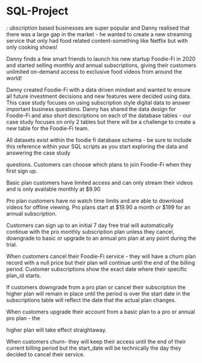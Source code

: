 # SQL-Project
: ubscription based businesses are super popular and Danny realised that there was a large gap in the market - he wanted to create a new streaming service that only had food related content-something like Netflix but with only cooking shows!

Danny finds a few smart friends to launch his new startup Foodie-Fi in 2020 and started selling monthly and annual subscriptions, giving their customers unlimited on-demand access to exclusive food videos from around the world!


Danny created Foodie-Fi with a data driven mindset and wanted to ensure all future investment decisions and new features were decided using data. This case study focuses on using subscription style digital data to answer important business questions.
 Danny has shared the data design for Foodie-Fi and also short descriptions on each of the database tables - our case study focuses on only 2 tables but there will be a challenge to create a new table for the Foodie-Fi team.

All datasets exist within the foodie fi database schema - be sure to include this reference within your SQL scripts as you start exploring the data and answering the case study

questions.
 Customers can choose which plans to join Foodie-Fi when they first sign up.

Basic plan customers have limited access and can only stream their videos and is only available monthly at $9.90

Pro plan customers have no watch time limits and are able to download videos for offline viewing. Pro plans start at $19.90 a month or $199 for an annual subscription.

Customers can sign up to an initial 7 day free trial will automatically continue with the pro monthly subscription plan unless they cancel, downgrade to basic or upgrade to an annual pro plan at any point during the trial.

When customers cancel their Foodie-Fi service - they will have a churn plan record with a null price but their plan will continue until the end of the billing period.
 Customer subscriptions show the exact date where their specific plan_id starts.

If customers downgrade from a pro plan or cancel their subscription the higher plan will remain in place until the period is over the start date in the subscriptions table will reflect the date that the actual plan changes.

When customers upgrade their account from a basic plan to a pro or annual pro plan - the

higher plan will take effect straightaway.

When customers churn- they will keep their access until the end of their current billing period but the start_date will be technically the day they decided to cancel their service.
